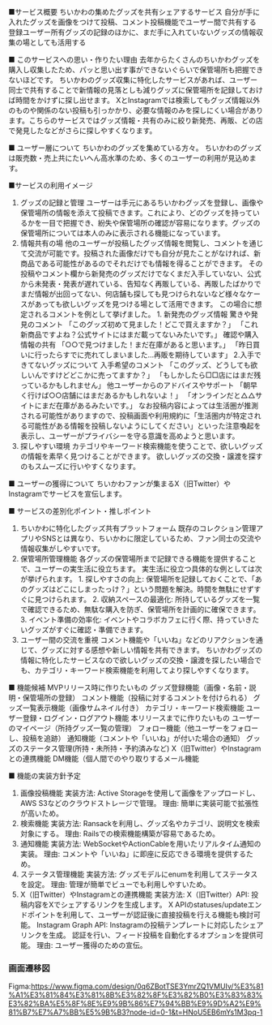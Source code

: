 ■サービス概要
ちいかわの集めたグッズを共有シェアするサービス
自分が手に入れたグッズを画像をつけて投稿、コメント投稿機能でユーザー間で共有する
登録ユーザー所有グッズの記録のほかに、まだ手に入れていないグッズの情報収集の場としても活用する

■ このサービスへの思い・作りたい理由
去年からたくさんのちいかわグッズを購入し収集したため、パッと思い出す事ができないぐらいで保管場所も把握できないほどです。
ちいかわのグッズ収集に特化したサービスがあれば、ユーザー同士で共有することで新情報の見落としも減りグッズに保管場所を記録しておけば時間をかけずに探し出せます。
XとInstagramでは検索してもグッズ情報以外のものや関係のない投稿も引っかかり、必要な情報のみを探しにくい場合があります。こちらのサービスではグッズ情報・共有のみに絞り新発売、再販、どの店で発見したなどがさらに探しやすくなります。

■ ユーザー層について
ちいかわのグッズを集めている方々。
ちいかわのグッズは販売数・売上共にたいへん高水準のため、多くのユーザーの利用が見込めます。

■サービスの利用イメージ
1. グッズの記録と管理
    ユーザーは手元にあるちいかわグッズを登録し、画像や保管場所の情報を添えて投稿できます。これにより、どのグッズを持っているかを一目で把握でき、紛失や保管場所の確認が容易になります。グッズの保管場所については本人のみに表示される機能になっています。
2. 情報共有の場
    他のユーザーが投稿したグッズ情報を閲覧し、コメントを通じて交流が可能です。投稿された画像だけでも自分が見たことがなければ、新商品である可能性があるのでそれだけでも情報を得ることができます。
    その投稿やコメント欄から新発売のグッズだけでなくまだ入手していない、公式から未発表・発表が遅れている、告知なく再販している、再販したばかりでまだ情報が出回ってない、何店舗も探しても見つけられないなど様々なケースがあっても欲しいグッズを見つける場として活用できます。
    この場合に想定されるコメントを例として挙げました。
        1. 新発売のグッズ情報
            驚きや発見のコメント
            「このグッズ初めて見ました！どこで買えますか？」
            「これ新商品ですよね？公式サイトにはまだ載ってないみたいです。」
            確認や購入情報の共有
            「○○で見つけました！まだ在庫があると思います。」
            「昨日買いに行ったらすでに売れてしまいました…再販を期待しています」
        2.入手できてないグッズについて
            入手希望のコメント
            「このグッズ、どうしても欲しいんですけどどこかに売ってますか？」
            「もしかしたら□□店にはまだ残っているかもしれません」
            他ユーザーからのアドバイスやサポート
            「朝早く行けば○○店舗にはまだあるかもしれないよ！」
            「オンラインだと△△サイトにまだ在庫があるみたいです。」
    なお投稿内容によっては生活圏が推測される可能性がありますので、投稿画面や利用規約に「生活圏内が特定される可能性がある情報を投稿しないようにしてください」といった注意喚起を表示し、ユーザーがプライバシーを守る意識を高めようと思います。
3. 探しやすい環境
    カテゴリやキーワード検索機能を使うことで、欲しいグッズの情報を素早く見つけることができます。
    欲しいグッズの交換・譲渡を探すのもスムーズに行いやすくなります。

■ ユーザーの獲得について
ちいかわファンが集まるX（旧Twitter）やInstagramでサービスを宣伝します。

■ サービスの差別化ポイント・推しポイント
1. ちいかわに特化したグッズ共有プラットフォーム
    既存のコレクション管理アプリやSNSとは異なり、ちいかわに限定しているため、ファン同士の交流や情報収集がしやすいです。
2. 保管場所管理機能
    各グッズの保管場所まで記録できる機能を提供することで、ユーザーの実生活に役立ちます。
    実生活に役立つ具体的な例としては次が挙げられます。
        1. 探しやすさの向上: 保管場所を記録しておくことで、「あのグッズはどこにしまったっけ？」という問題を解決。時間を無駄にせずすぐに見つけられます。
        2. 収納スペースの最適化: 所持しているグッズを一覧で確認できるため、無駄な購入を防ぎ、保管場所を計画的に確保できます。
        3. イベント準備の効率化: イベントやコラボカフェに行く際、持っていきたいグッズがすぐに確認・準備できます。
3. ユーザー間の交流を重視
    コメント機能や「いいね」などのリアクションを通じて、グッズに対する感想や新しい情報を共有できます。
    ちいかわグッズの情報に特化したサービスなので欲しいグッズの交換・譲渡を探したい場合でも、カテゴリ・キーワード検索機能を利用してより探しやすくなります。

■ 機能候補
MVPリリース時に作りたいもの
    グッズ登録機能（画像・名前・説明・保管場所の登録）
    コメント機能（投稿に対するコメントを付けられる）
    グッズ一覧表示機能（画像サムネイル付き）
    カテゴリ・キーワード検索機能
    ユーザー登録・ログイン・ログアウト機能
本リリースまでに作りたいもの
    ユーザーのマイページ（所持グッズ一覧の管理）
    フォロー機能（他ユーザーをフォローし、投稿を追跡）
    通知機能（コメントや「いいね」が付いた場合の通知）
    グッズのステータス管理(所持・未所持・予約済みなど)
    X（旧Twitter）やInstagramとの連携機能
    DM機能（個人間でのやり取りするメール機能

■ 機能の実装方針予定
1. 画像投稿機能
    実装方法: Active Storageを使用して画像をアップロードし、AWS S3などのクラウドストレージで管理。
    理由: 簡単に実装可能で拡張性が高いため。
2. 検索機能
    実装方法: Ransackを利用し、グッズ名やカテゴリ、説明文を検索対象にする。
    理由: Railsでの検索機能構築が容易であるため。
3. 通知機能
    実装方法: WebSocketやActionCableを用いたリアルタイム通知の実装。
    理由: コメントや「いいね」に即座に反応できる環境を提供するため。
4. ステータス管理機能
    実装方法: グッズモデルにenumを利用してステータスを設定。
    理由: 管理が簡単でビューでも利用しやすいため。
5. X（旧Twitter）やInstagramとの連携機能
    実装方法: 
        X（旧Twitter）API:
            投稿内容をXでシェアするリンクを生成します。
            X APIのstatuses/updateエンドポイントを利用して、ユーザーが認証後に直接投稿を行える機能も検討可能。
        Instagram Graph API:
            Instagramの投稿テンプレートに対応したシェアリンクを生成。
            認証を行い、フィード投稿を自動化するオプションを提供可能。
    理由: ユーザー獲得のための宣伝。

### 画面遷移図
Figma:https://www.figma.com/design/0q6ZBotTSE3YmrZQ1VMUIv/%E3%81%A1%E3%81%84%E3%81%8B%E3%82%8F%E3%82%B0%E3%83%83%E3%82%BA%E5%8F%8E%E9%9B%86%E7%94%BB%E9%9D%A2%E9%81%B7%E7%A7%BB%E5%9B%B3?node-id=0-1&t=HNoU5EB6mYs1M3pq-1